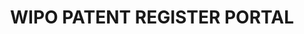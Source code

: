 ---
layout: default
cost: None
description: The WIPO's Patent Register Portal gives details of the availability of
  online patent registers by country / jurisdiction, as well as their search functionalities
  and the type of information they provide.
last_edit: 10/13/2021
location: https://www.wipo.int/patent_register_portal/en/index.html
maintained_by: WIPO
record_creation_timestamp: 10/13/2021
slug: /patent_register
tags:
- geography
- index
- patents
title: WIPO PATENT REGISTER PORTAL
uuid: fc08c62e-5eae-4831-9eae-4a59276e29fc
---